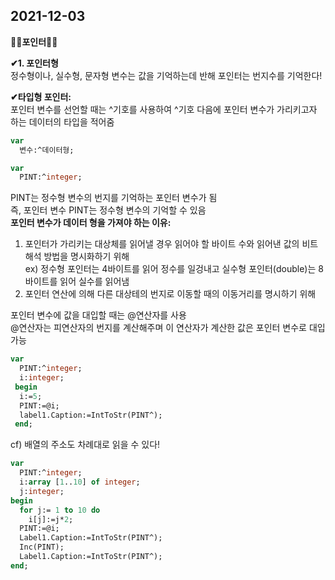 2021-12-03  
------------------

__🎈🎈포인터🎈🎈__  


__✔1. 포인터형__  
정수형이나, 실수형, 문자형 변수는 값을 기억하는데 반해 포인터는 번지수를 기억한다!  

__✔타입형 포인터:__  
포인터 변수를 선언할 때는 ^기호를 사용하여 ^기호 다음에 포인터 변수가 가리키고자 하는 데이터의 타입을 적어줌  
```Pascal
var
  변수:^데이터형;
```
```Pascal
var
  PINT:^integer;
```
PINT는 정수형 변수의 번지를 기억하는 포인터 변수가 됨  
즉, 포인터 변수 PINT는 정수형 변수의 기억할 수 있음  
__포인터 변수가 데이터 형을 가져야 하는 이유:__  
1. 포인터가 가리키는 대상체를 읽어낼 경우 읽어야 할 바이트 수와 읽어낸 값의 비트 해석 방법을 명시화하기 위해  
ex) 정수형 포인터는 4바이트를 읽어 정수를 일겅내고 실수형 포인터(double)는 8바이트를 읽어 실수를 읽어냄  
2. 포인터 연산에 의해 다른 대상테의 번지로 이동할 때의 이동거리를 명시하기 위해  
  
포인터 변수에 값을 대입할 때는 @연산자를 사용  
@연산자는 피연산자의 번지를 계산해주며 이 연산자가 계산한 값은 포인터 변수로 대입 가능
```Pascal
var
  PINT:^integer;
  i:integer;
 begin
  i:=5;
  PINT:=@i;
  label1.Caption:=IntToStr(PINT^);
 end;
```

cf) 배열의 주소도 차례대로 읽을 수 있다!
```Pascal
var
  PINT:^integer;
  i:array [1..10] of integer;
  j:integer;
begin
  for j:= 1 to 10 do
    i[j]:=j*2;
  PINT:=@i;
  Label1.Caption:=IntToStr(PINT^);
  Inc(PINT);
  Label1.Caption:=IntToStr(PINT^);
end;
```
